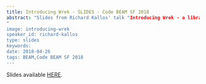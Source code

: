 ```yaml
---
title: Introducing Wrek - SLIDES - Code BEAM SF 2018
abstract: "Slides from Richard Kallos' talk "Introducing Wrek - a library for executing dependency graphs" - Code BEAM SF 2018
"
image: introducing-wrek
speaker_id: richard-kallos
type: slides
keywords: 
date: 2018-04-26
tags: BEAM,Code BEAM SF 2018
---
```

Slides available <a href="/uploads/media/default/0001/01/3a7feb8c61ed610e76ef7f4cd8c233fae96e659e.pdf" target="_blank">HERE</a>.
